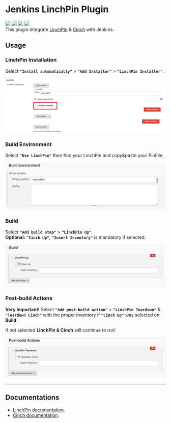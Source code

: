 # Jenkins LinchPin Plugin
![](https://img.shields.io/badge/version-1.0-blue.svg)
![](https://img.shields.io/badge/license-Apache--2.0-brightgreen.svg)
![](https://img.shields.io/badge/requirements-python_2.6%20%7C%20python_2.7-red.svg)
![](https://travis-ci.com/Avielyo10/linchpin-plugin.svg?branch=develop)   
This plugin integrate [LinchPin](https://github.com/CentOS-PaaS-SIG/linchpin) & [Cinch](https://github.com/RedHatQE/cinch) with Jenkins.

## Usage

### LinchPin Installation 
Select **`"Install automatically"`** > **`"Add Installer"`** > **`"LinchPin Installer"`**.
 
![](src/main/resources/readme/linchPinInstallation.jpg) 
  
### Build Environment 
Select **`"Use LinchPin"`** then find your LinchPin and copy&paste your PinFile.  
  
 
![](src/main/resources/readme/linchPinBuildEnv.png)  

### Build  
Select **`"Add build step"`** > **`"LinchPin Up"`**.   
**Optional:** **`"Cinch Up"`**, **`"Insert Inventory"`** is mandatory if selected. 

![](src/main/resources/readme/linchPinBuild.png)  

### Post-build Actions  
**Very Important!** Select **`"Add post-build action"`** > **`"LinchPin Teardown"`** & **`"Teardown Cinch"`** with the proper inventory if **`"Cinch Up"`** was selected on **Build**.
   
If not selected **LinchPin & Cinch** will continue to run! 

![](src/main/resources/readme/linchPinPostBuild.png)


---

## Documentations

- [LinchPin documentation](https://linchpin.readthedocs.io/en/latest/).
- [Cinch documentation](https://redhatqe-cinch.readthedocs.io/en/latest/index.html).